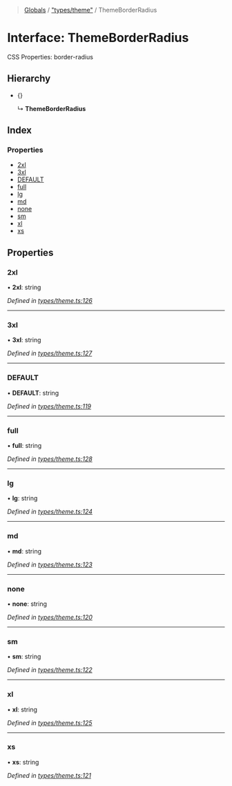 > [Globals](../README.md) / ["types/theme"](../modules/_types_theme_.md) / ThemeBorderRadius

# Interface: ThemeBorderRadius

CSS Properties: border-radius

## Hierarchy

- {}

  ↳ **ThemeBorderRadius**

## Index

### Properties

- [2xl](_types_theme_.themeborderradius.md#2xl)
- [3xl](_types_theme_.themeborderradius.md#3xl)
- [DEFAULT](_types_theme_.themeborderradius.md#default)
- [full](_types_theme_.themeborderradius.md#full)
- [lg](_types_theme_.themeborderradius.md#lg)
- [md](_types_theme_.themeborderradius.md#md)
- [none](_types_theme_.themeborderradius.md#none)
- [sm](_types_theme_.themeborderradius.md#sm)
- [xl](_types_theme_.themeborderradius.md#xl)
- [xs](_types_theme_.themeborderradius.md#xs)

## Properties

### 2xl

• **2xl**: string

_Defined in [types/theme.ts:126](https://github.com/kenoxa/beamwind/blob/main/packages/beamwind/src/types/theme.ts#L126)_

---

### 3xl

• **3xl**: string

_Defined in [types/theme.ts:127](https://github.com/kenoxa/beamwind/blob/main/packages/beamwind/src/types/theme.ts#L127)_

---

### DEFAULT

• **DEFAULT**: string

_Defined in [types/theme.ts:119](https://github.com/kenoxa/beamwind/blob/main/packages/beamwind/src/types/theme.ts#L119)_

---

### full

• **full**: string

_Defined in [types/theme.ts:128](https://github.com/kenoxa/beamwind/blob/main/packages/beamwind/src/types/theme.ts#L128)_

---

### lg

• **lg**: string

_Defined in [types/theme.ts:124](https://github.com/kenoxa/beamwind/blob/main/packages/beamwind/src/types/theme.ts#L124)_

---

### md

• **md**: string

_Defined in [types/theme.ts:123](https://github.com/kenoxa/beamwind/blob/main/packages/beamwind/src/types/theme.ts#L123)_

---

### none

• **none**: string

_Defined in [types/theme.ts:120](https://github.com/kenoxa/beamwind/blob/main/packages/beamwind/src/types/theme.ts#L120)_

---

### sm

• **sm**: string

_Defined in [types/theme.ts:122](https://github.com/kenoxa/beamwind/blob/main/packages/beamwind/src/types/theme.ts#L122)_

---

### xl

• **xl**: string

_Defined in [types/theme.ts:125](https://github.com/kenoxa/beamwind/blob/main/packages/beamwind/src/types/theme.ts#L125)_

---

### xs

• **xs**: string

_Defined in [types/theme.ts:121](https://github.com/kenoxa/beamwind/blob/main/packages/beamwind/src/types/theme.ts#L121)_
